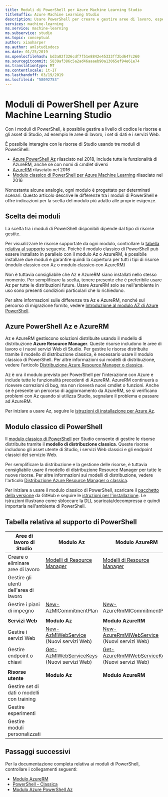 ```yaml
---
title: Moduli di PowerShell per Azure Machine Learning Studio
titleSuffix: Azure Machine Learning Studio
description: Usare PowerShell per creare e gestire aree di lavoro, esperimenti, servizi Web e altro ancora in Azure Machine Learning Studio.
services: machine-learning
ms.service: machine-learning
ms.subservice: studio
ms.topic: conceptual
author: xiaoharper
ms.author: amlstudiodocs
ms.date: 01/25/2019
ms.openlocfilehash: bd3a82f326cdf7f51e8842e45333ff2bd647c260
ms.sourcegitcommit: 5839af386c5a2ad46aaaeb90a13065ef94e61e74
ms.translationtype: MT
ms.contentlocale: it-IT
ms.lasthandoff: 03/19/2019
ms.locfileid: "58092753"
---
```

# <a name="powershell-modules-for-azure-machine-learning-studio"></a>Moduli di PowerShell per Azure Machine Learning Studio

Con i moduli di PowerShell, è possibile gestire a livello di codice le risorse e gli asset di Studio, ad esempio le aree di lavoro, i set di dati e i servizi Web.

È possibile interagire con le risorse di Studio usando tre moduli di PowerShell:

* [Azure PowerShell Az](#az-rm) rilasciato nel 2018, include tutte le funzionalità di AzureRM, anche se con nomi di cmdlet diversi
* [AzureRM](#az-rm) rilasciato nel 2016
* [Modulo classico di PowerShell per Azure Machine Learning](#classic) rilasciato nel 2016

Nonostante alcune analogie, ogni modulo è progettato per determinati scenari. Questo articolo descrive le differenze tra i moduli di PowerShell e offre indicazioni per la scelta del modulo più adatto alle proprie esigenze.

## <a name="choosing-modules"></a> Scelta dei moduli

La scelta tra i moduli di PowerShell disponibili dipende dal tipo di risorse gestite.

Per visualizzare le risorse supportate da ogni modulo, controllare la [tabella relativa al supporto](#support-table) seguente. Poiché il modulo classico di PowerShell può essere installato in parallelo con il modulo Az o AzureRM, è possibile installare due moduli e garantire quindi la copertura per tutti i tipi di risorse (modulo classico con Az o modulo classico con AzureRM)

Non è tuttavia consigliabile che Az e AzureRM siano installati nello stesso momento. Per semplificare la scelta, tenere presente che è preferibile usare Az per tutte le distribuzioni future. Usare AzureRM solo se nell'ambiente in uso sono presenti condizioni particolari che lo richiedono.

Per altre informazioni sulle differenze tra Az e AzureRM, nonché sul percorso di migrazione fornito, vedere [Introduzione al modulo AZ di Azure PowerShell](https://docs.microsoft.com/powershell/azure/new-azureps-module-az).

## <a name="az-rm"></a> Azure PowerShell Az e AzureRM

Az e AzureRM gestiscono soluzioni distribuite usando il modello di distribuzione **Azure Resource Manager**. Queste risorse includono le aree di lavoro e i nuovi servizi Web di Studio. Per gestire le risorse distribuite tramite il modello di distribuzione classica, è necessario usare il modulo classico di PowerShell. Per altre informazioni sui modelli di distribuzione, vedere l'articolo [Distribuzione Azure Resource Manager o classica](https://docs.microsoft.com/azure/azure-resource-manager/resource-manager-deployment-model).

Az è ora il modulo previsto per PowerShell per l'interazione con Azure e include tutte le funzionalità precedenti di AzureRM. AzureRM continuerà a ricevere correzioni di bug, ma non riceverà nuovi cmdlet o funzioni. Anche se è presente un percorso di aggiornamento da AzureRM, se si verificano problemi con Az quando si utilizza Studio, segnalare il problema e passare ad AzureRM.

Per iniziare a usare Az, seguire le [istruzioni di installazione per Azure Az](https://docs.microsoft.com/powershell/azure/install-az-ps).

## <a name="classic"></a> Modulo classico di PowerShell

Il [modulo classico di PowerShell](https://aka.ms/amlps) per Studio consente di gestire le risorse distribuite tramite il **modello di distribuzione classica**. Queste risorse includono gli asset utente di Studio, i servizi Web classici e gli endpoint classici del servizio Web.

Per semplificare la distribuzione e la gestione delle risorse, è tuttavia consigliabile usare il modello di distribuzione Resource Manager per tutte le nuove risorse. Per altre informazioni sui modelli di distribuzione, vedere l'articolo [Distribuzione Azure Resource Manager o classica](https://docs.microsoft.com/azure/azure-resource-manager/resource-manager-deployment-model).

Per iniziare a usare il modulo classico di PowerShell, scaricare il [pacchetto della versione](https://github.com/hning86/azuremlps/releases) da GitHub e seguire le [istruzioni per l'installazione](https://github.com/hning86/azuremlps/blob/master/README.md). Le istruzioni illustrano come sbloccare la DLL scaricata/decompressa e quindi importarla nell'ambiente di PowerShell.

## <a name="support-table"></a> Tabella relativa al supporto di PowerShell

 **Aree di lavoro di Studio** | **Modulo Az** |  **Modulo AzureRM** | **PowerShell - Classica** |
| --- | --- | --- | --- |
| Creare o eliminare aree di lavoro | [Modelli di Resource Manager](https://docs.microsoft.com/azure/machine-learning/studio/deploy-with-resource-manager-template) | [Modelli di Resource Manager](https://docs.microsoft.com/azure/machine-learning/studio/deploy-with-resource-manager-template) |  |
| Gestire gli utenti dell'area di lavoro |  |  | [Add-AmlWorkspaceUsers](https://github.com/hning86/azuremlps#add-amlworkspaceusers)|
| Gestire i piani di impegno | [New-AzMlCommitmentPlan](https://docs.microsoft.com/powershell/module/az.machinelearning/new-azmlcommitmentplan) | [New-AzureRmMlCommitmentPlan](https://docs.microsoft.com/powershell/module/azurerm.machinelearning/new-azurermmlcommitmentplan) |
|||
| **Servizi Web** | **Modulo Az** | **Modulo AzureRM** | **PowerShell - Classica** |
| Gestire i servizi Web | [New-AzMlWebService](https://docs.microsoft.com/powershell/module/az.machinelearning/new-azmlwebservice) <br> (Nuovi servizi Web) | [New-AzureRmMlWebService](https://docs.microsoft.com/powershell/module/azurerm.machinelearning/new-azurermmlwebservice) <br> (Nuovi servizi Web) |[New-AmlWebService](https://github.com/hning86/azuremlps#manage-classic-web-service) <br> (Servizi Web classici) |
| Gestire endpoint o chiavi |  [Get-AzMlWebServiceKeys](https://docs.microsoft.com/powershell/module/az.machinelearning/get-azmlwebservicekeys) <br> (Nuovi servizi Web) | [Get-AzureRmMlWebServiceKeys](https://docs.microsoft.com/powershell/module/azurerm.machinelearning/get-azurermmlwebservicekeys) <br> (Nuovi servizi Web) | [Add-AmlWebServiceEndpoint](https://github.com/hning86/azuremlps#manage-classic-web-servcie-endpoint) <br> (Servizi Web classici) |
|||
| **Risorse utente** | **Modulo Az** | **Modulo AzureRM** | **PowerShell - Classica** |
| Gestire set di dati o modelli con training |  |  | [Get-AmlDataset](https://github.com/hning86/azuremlps#manage-user-assets-dataset-trained-model-transform) |
| Gestire esperimenti |  |  | [Start-AmlExperiment](https://github.com/hning86/azuremlps#manage-experiment) |
| Gestire moduli personalizzati |  |  | [New-AmlCustomModule](https://github.com/hning86/azuremlps#manage-custom-module) |


## <a name="next-steps"></a>Passaggi successivi
Per la documentazione completa relativa ai moduli di PowerShell, controllare i collegamenti seguenti:
* [Modulo AzureRM](https://docs.microsoft.com/powershell/module/azurerm.machinelearning/#machine_learning)
* [PowerShell - Classica](https://aka.ms/amlps)
* [Modulo Azure PowerShell Az](https://docs.microsoft.com/powershell/module/az.machinelearning/#machine_learning)
